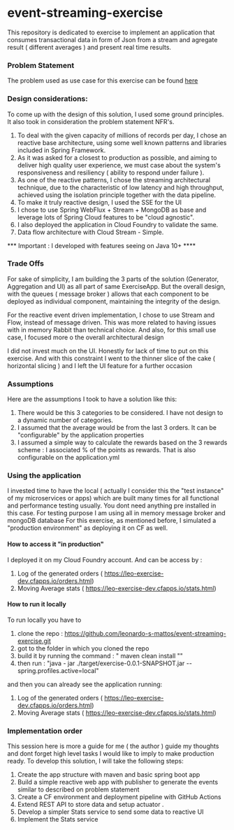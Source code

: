 # event-streaming-exercise
This repository is dedicated to exercise to implement an application that consumes transactional data in form of Json from a stream and agregate result ( different averages ) and present real time results.


### Problem Statement
The problem used as use case for this exercise can be found [here](/Problem-Statement.md)

### Design considerations:
To come up with the design of this solution, I used some ground principles. It also took in consideration the problem statement NFR's.

1) To deal with the given capacity of millions of records per day, I chose an reactive base architecture, using some well known patterns and libraries included in Spring Framework.
2) As it was asked for a closest to production as possible, and aiming to deliver high quality user experience, we must case about the system's responsiveness and resiliency ( ability to respond under failure ).
3) As one of the reactive patterns, I chose the streaming architectural technique, due to the characteristic of low latency and high throughput, achieved using the isolation principle together with the data pipeline.
4) To make it truly reactive design, I used the SSE for the UI
5) I chose to use Spring WebFlux + Stream + MongoDB as base and leverage lots of Spring Cloud features to be "cloud agnostic". 
6) I also deployed the application in Cloud Foundry to validate the same.
7) Data flow architecture with Cloud Stream - Simple. 

*** Important : I developed with features seeing on Java 10+ ****



### Trade Offs

For sake of simplicity, I am building the 3 parts of the solution (Generator, Aggregation and UI) as all part of same ExerciseApp.
But the overall design, with the queues ( message broker ) allows that each component to be deployed as individual component, maintaining the integrity of the design.

For the reactive event driven implementation, I chose to use Stream and Flow, instead of message driven. This was more related to having issues with in memory Rabbit than technical choice.
And also, for this small use case, I focused more o the overall architectural design

I did not invest much on the UI. Honestly for lack of time to put on this exercise. And with this constraint I went to the thinner slice of the cake ( horizontal slicing ) and I left the UI feature for a further occasion


### Assumptions
Here are the assumptions I took to have a solution like this:
1. There would be this 3 categories to be considered. I have not design to a dynamic number of categories.
2. I assumed that the average would be from the last 3 orders. It can be "configurable" by the application properties
3. I assumed a simple way to calculate the rewards based on the 3 rewards scheme : I associated % of the points as rewards. That is also configurable on the application.yml


### Using the application
I invested time to have the local ( actually I consider this the "test instance" of my microservices or apps) which are built many times for all functional and performance testing usually.
You dont need anything pre installed in this case. For testing purpose I am using all in memory message broker and mongoDB database
For this exercise, as mentioned before, I simulated a "production environment" as deploying it on CF as well.

#### How to access it "in production"
I deployed it on my Cloud Foundry account. And can be access by :
1. Log of the generated orders ( https://leo-exercise-dev.cfapps.io/orders.html)
2. Moving Average stats ( https://leo-exercise-dev.cfapps.io/stats.html)

#### How to run it locally

To run locally you have to 
1) clone the repo : https://github.com/leonardo-s-mattos/event-streaming-exercise.git
2) got to the folder in which you cloned the repo
3) build it by running the command : " maven clean install ""
4) then run : "java - jar ./target/exercise-0.0.1-SNAPSHOT.jar --spring.profiles.active=local"

and then you can already see the application running:
1. Log of the generated orders ( https://leo-exercise-dev.cfapps.io/orders.html)
2. Moving Average stats ( https://leo-exercise-dev.cfapps.io/stats.html)






### Implementation order
This session here is more a guide for me ( the author ) guide my thoughts and dont forget high level tasks I would like to imply to make production ready.
To develop this solution, I will take the following steps:

1) Create the app structure with maven and basic spring boot app
2) Build a simple reactive web app with publisher to generate the events similar to described on problem statement
3) Create a CF environment and deployment pipeline with GitHub Actions
4) Extend REST API to store data and setup actuator .
5) Develop a simpler Stats service to send some data to reactive UI
6) Implement the Stats service
